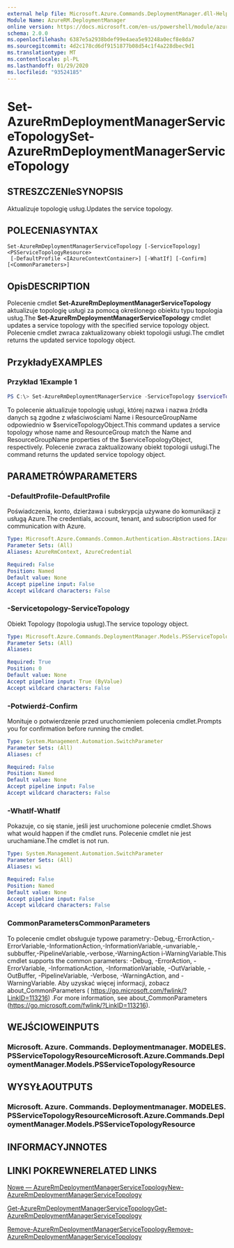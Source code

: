 ```yaml
---
external help file: Microsoft.Azure.Commands.DeploymentManager.dll-Help.xml
Module Name: AzureRM.DeploymentManager
online version: https://docs.microsoft.com/en-us/powershell/module/azurerm.deploymentmanager/set-azurermdeploymentmanagerservicetopology
schema: 2.0.0
ms.openlocfilehash: 6387e5a2938bdef99e4aea5e93248a0ecf8e8da7
ms.sourcegitcommit: 4d2c178cd6df9151877b08d54c1f4a228dbec9d1
ms.translationtype: MT
ms.contentlocale: pl-PL
ms.lasthandoff: 01/29/2020
ms.locfileid: "93524185"
---
```

# <span data-ttu-id="42c07-101">Set-AzureRmDeploymentManagerServiceTopology</span><span class="sxs-lookup"><span data-stu-id="42c07-101">Set-AzureRmDeploymentManagerServiceTopology</span></span>

## <span data-ttu-id="42c07-102">STRESZCZENIe</span><span class="sxs-lookup"><span data-stu-id="42c07-102">SYNOPSIS</span></span>
<span data-ttu-id="42c07-103">Aktualizuje topologię usług.</span><span class="sxs-lookup"><span data-stu-id="42c07-103">Updates the service topology.</span></span>

## <span data-ttu-id="42c07-104">POLECENIA</span><span class="sxs-lookup"><span data-stu-id="42c07-104">SYNTAX</span></span>

```
Set-AzureRmDeploymentManagerServiceTopology [-ServiceTopology] <PSServiceTopologyResource>
 [-DefaultProfile <IAzureContextContainer>] [-WhatIf] [-Confirm] [<CommonParameters>]
```

## <span data-ttu-id="42c07-105">Opis</span><span class="sxs-lookup"><span data-stu-id="42c07-105">DESCRIPTION</span></span>
<span data-ttu-id="42c07-106">Polecenie cmdlet **Set-AzureRmDeploymentManagerServiceTopology** aktualizuje topologię usługi za pomocą określonego obiektu typu topologia usług.</span><span class="sxs-lookup"><span data-stu-id="42c07-106">The **Set-AzureRmDeploymentManagerServiceTopology** cmdlet updates a service topology with the specified service topology object.</span></span>
<span data-ttu-id="42c07-107">Polecenie cmdlet zwraca zaktualizowany obiekt topologii usługi.</span><span class="sxs-lookup"><span data-stu-id="42c07-107">The cmdlet returns the updated service topology object.</span></span>

## <span data-ttu-id="42c07-108">Przykłady</span><span class="sxs-lookup"><span data-stu-id="42c07-108">EXAMPLES</span></span>

### <span data-ttu-id="42c07-109">Przykład 1</span><span class="sxs-lookup"><span data-stu-id="42c07-109">Example 1</span></span>
```powershell
PS C:\> Set-AzureRmDeploymentManagerService -ServiceTopology $serviceTopologyObject
```

<span data-ttu-id="42c07-110">To polecenie aktualizuje topologię usługi, której nazwa i nazwa źródła danych są zgodne z właściwościami Name i ResourceGroupName odpowiednio w $serviceTopologyObject.</span><span class="sxs-lookup"><span data-stu-id="42c07-110">This command updates a service topology whose name and ResourceGroup match the Name and ResourceGroupName properties of the $serviceTopologyObject, respectively.</span></span>
<span data-ttu-id="42c07-111">Polecenie zwraca zaktualizowany obiekt topologii usługi.</span><span class="sxs-lookup"><span data-stu-id="42c07-111">The command returns the updated service topology object.</span></span>

## <span data-ttu-id="42c07-112">PARAMETRÓW</span><span class="sxs-lookup"><span data-stu-id="42c07-112">PARAMETERS</span></span>

### <span data-ttu-id="42c07-113">-DefaultProfile</span><span class="sxs-lookup"><span data-stu-id="42c07-113">-DefaultProfile</span></span>
<span data-ttu-id="42c07-114">Poświadczenia, konto, dzierżawa i subskrypcja używane do komunikacji z usługą Azure.</span><span class="sxs-lookup"><span data-stu-id="42c07-114">The credentials, account, tenant, and subscription used for communication with Azure.</span></span>

```yaml
Type: Microsoft.Azure.Commands.Common.Authentication.Abstractions.IAzureContextContainer
Parameter Sets: (All)
Aliases: AzureRmContext, AzureCredential

Required: False
Position: Named
Default value: None
Accept pipeline input: False
Accept wildcard characters: False
```

### <span data-ttu-id="42c07-115">-Servicetopology</span><span class="sxs-lookup"><span data-stu-id="42c07-115">-ServiceTopology</span></span>
<span data-ttu-id="42c07-116">Obiekt Topology (topologia usług).</span><span class="sxs-lookup"><span data-stu-id="42c07-116">The service topology object.</span></span>

```yaml
Type: Microsoft.Azure.Commands.DeploymentManager.Models.PSServiceTopologyResource
Parameter Sets: (All)
Aliases:

Required: True
Position: 0
Default value: None
Accept pipeline input: True (ByValue)
Accept wildcard characters: False
```

### <span data-ttu-id="42c07-117">-Potwierdź</span><span class="sxs-lookup"><span data-stu-id="42c07-117">-Confirm</span></span>
<span data-ttu-id="42c07-118">Monituje o potwierdzenie przed uruchomieniem polecenia cmdlet.</span><span class="sxs-lookup"><span data-stu-id="42c07-118">Prompts you for confirmation before running the cmdlet.</span></span>

```yaml
Type: System.Management.Automation.SwitchParameter
Parameter Sets: (All)
Aliases: cf

Required: False
Position: Named
Default value: None
Accept pipeline input: False
Accept wildcard characters: False
```

### <span data-ttu-id="42c07-119">-WhatIf</span><span class="sxs-lookup"><span data-stu-id="42c07-119">-WhatIf</span></span>
<span data-ttu-id="42c07-120">Pokazuje, co się stanie, jeśli jest uruchomione polecenie cmdlet.</span><span class="sxs-lookup"><span data-stu-id="42c07-120">Shows what would happen if the cmdlet runs.</span></span> <span data-ttu-id="42c07-121">Polecenie cmdlet nie jest uruchamiane.</span><span class="sxs-lookup"><span data-stu-id="42c07-121">The cmdlet is not run.</span></span>

```yaml
Type: System.Management.Automation.SwitchParameter
Parameter Sets: (All)
Aliases: wi

Required: False
Position: Named
Default value: None
Accept pipeline input: False
Accept wildcard characters: False
```

### <span data-ttu-id="42c07-122">CommonParameters</span><span class="sxs-lookup"><span data-stu-id="42c07-122">CommonParameters</span></span>
<span data-ttu-id="42c07-123">To polecenie cmdlet obsługuje typowe parametry:-Debug,-ErrorAction,-ErrorVariable,-InformationAction,-InformationVariable,-unvariable,-subbuffer,-PipelineVariable,-verbose,-WarningAction i-WarningVariable.</span><span class="sxs-lookup"><span data-stu-id="42c07-123">This cmdlet supports the common parameters: -Debug, -ErrorAction, -ErrorVariable, -InformationAction, -InformationVariable, -OutVariable, -OutBuffer, -PipelineVariable, -Verbose, -WarningAction, and -WarningVariable.</span></span> <span data-ttu-id="42c07-124">Aby uzyskać więcej informacji, zobacz about_CommonParameters ( https://go.microsoft.com/fwlink/?LinkID=113216) .</span><span class="sxs-lookup"><span data-stu-id="42c07-124">For more information, see about_CommonParameters (https://go.microsoft.com/fwlink/?LinkID=113216).</span></span>

## <span data-ttu-id="42c07-125">WEJŚCIOWE</span><span class="sxs-lookup"><span data-stu-id="42c07-125">INPUTS</span></span>

### <span data-ttu-id="42c07-126">Microsoft. Azure. Commands. Deploymentmanager. MODELES. PSServiceTopologyResource</span><span class="sxs-lookup"><span data-stu-id="42c07-126">Microsoft.Azure.Commands.DeploymentManager.Models.PSServiceTopologyResource</span></span>

## <span data-ttu-id="42c07-127">WYSYŁA</span><span class="sxs-lookup"><span data-stu-id="42c07-127">OUTPUTS</span></span>

### <span data-ttu-id="42c07-128">Microsoft. Azure. Commands. Deploymentmanager. MODELES. PSServiceTopologyResource</span><span class="sxs-lookup"><span data-stu-id="42c07-128">Microsoft.Azure.Commands.DeploymentManager.Models.PSServiceTopologyResource</span></span>

## <span data-ttu-id="42c07-129">INFORMACYJN</span><span class="sxs-lookup"><span data-stu-id="42c07-129">NOTES</span></span>

## <span data-ttu-id="42c07-130">LINKI POKREWNE</span><span class="sxs-lookup"><span data-stu-id="42c07-130">RELATED LINKS</span></span>

[<span data-ttu-id="42c07-131">Nowe — AzureRmDeploymentManagerServiceTopology</span><span class="sxs-lookup"><span data-stu-id="42c07-131">New-AzureRmDeploymentManagerServiceTopology</span></span>](./New-AzureRmDeploymentManagerServiceTopology.md)

[<span data-ttu-id="42c07-132">Get-AzureRmDeploymentManagerServiceTopology</span><span class="sxs-lookup"><span data-stu-id="42c07-132">Get-AzureRmDeploymentManagerServiceTopology</span></span>](./Set-AzureRmDeploymentManagerServiceTopology.md)

[<span data-ttu-id="42c07-133">Remove-AzureRmDeploymentManagerServiceTopology</span><span class="sxs-lookup"><span data-stu-id="42c07-133">Remove-AzureRmDeploymentManagerServiceTopology</span></span>](./Remove-AzureRmDeploymentManagerServiceTopology.md)